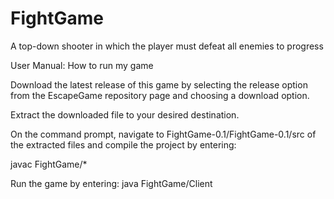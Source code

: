 # FightGame
A top-down shooter in which the player must defeat all enemies to progress

User Manual: How to run my game

Download the latest release of this game by selecting the release option from the EscapeGame repository page and choosing a download option.

Extract the downloaded file to your desired destination.

On the command prompt, navigate to FightGame-0.1/FightGame-0.1/src of the extracted files and compile the project by entering:

javac FightGame/*

Run the game by entering:
java FightGame/Client

